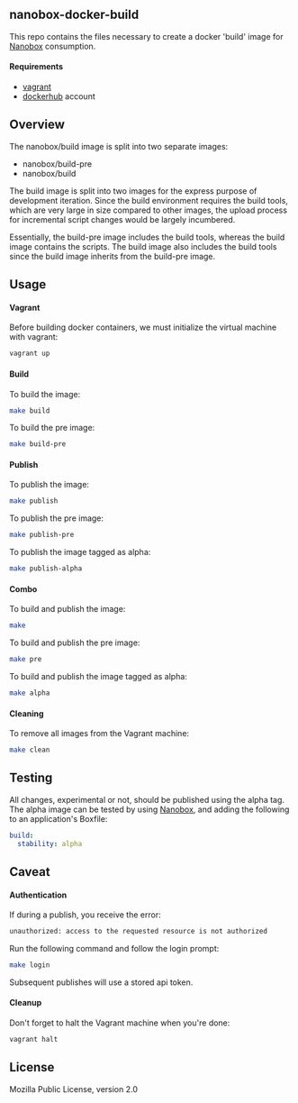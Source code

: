 ## nanobox-docker-build

This repo contains the files necessary to create a docker 'build' image for [Nanobox](http://nanobox.io) consumption.

#### Requirements

* [vagrant](vagrantup.com)
* [dockerhub](hub.docker.com) account

## Overview

The nanobox/build image is split into two separate images:

- nanobox/build-pre
- nanobox/build

The build image is split into two images for the express purpose of development iteration. Since the build environment requires the build tools, which are very large in size compared to other images, the upload process for incremental script changes would be largely incumbered. 

Essentially, the build-pre image includes the build tools, whereas the build image contains the scripts. The build image also includes the build tools since the build image inherits from the build-pre image. 

## Usage

#### Vagrant

Before building docker containers, we must initialize the virtual machine with vagrant:

```bash
vagrant up
```

#### Build

To build the image:

```bash
make build
```

To build the pre image:

```bash
make build-pre
```

#### Publish

To publish the image:

```bash
make publish
```

To publish the pre image:

```bash
make publish-pre
```

To publish the image tagged as alpha:

```bash
make publish-alpha
```

#### Combo

To build and publish the image:

```bash
make
```

To build and publish the pre image:

```bash
make pre
```

To build and publish the image tagged as alpha:

```bash
make alpha
```

#### Cleaning

To remove all images from the Vagrant machine:

```bash
make clean
```

## Testing

All changes, experimental or not, should be published using the alpha tag. The alpha image can be tested by using [Nanobox](http://nanobox.io), and adding the following to an application's Boxfile:

```yaml
build:
  stability: alpha
```

## Caveat

#### Authentication

If during a publish, you receive the error:

```bash
unauthorized: access to the requested resource is not authorized
```

Run the following command and follow the login prompt:

```bash
make login
```

Subsequent publishes will use a stored api token.

#### Cleanup

Don't forget to halt the Vagrant machine when you're done:

```bash
vagrant halt
```

## License

Mozilla Public License, version 2.0
